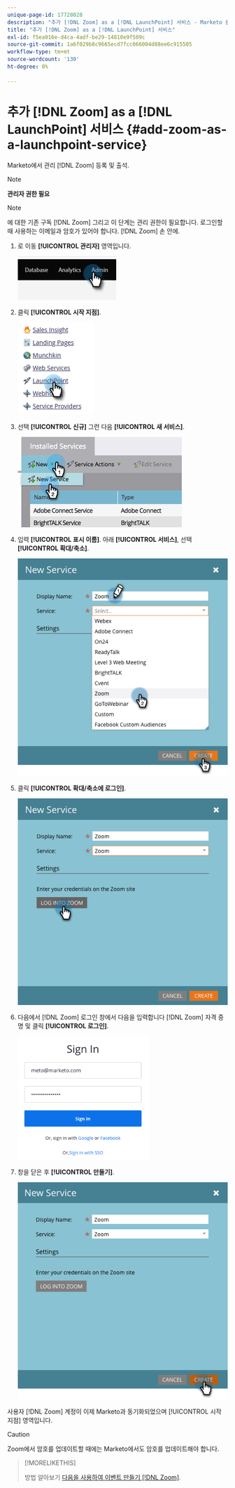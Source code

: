 ```yaml
---
unique-page-id: 17728028
description: "추가 [!DNL Zoom] as a [!DNL LaunchPoint] 서비스 - Marketo 문서 - 제품 설명서"
title: "추가 [!DNL Zoom] as a [!DNL LaunchPoint] 서비스"
exl-id: f5ea016e-d4ca-4adf-be29-14810e9f509c
source-git-commit: 1a6f029b8c9665ecd7fcc066004d88ee6c915505
workflow-type: tm+mt
source-wordcount: '130'
ht-degree: 0%

---
```


# 추가 [!DNL Zoom] as a [!DNL LaunchPoint] 서비스 {#add-zoom-as-a-launchpoint-service}

Marketo에서 관리 [!DNL Zoom] 등록 및 출석.

>[!NOTE]
>
>**관리자 권한 필요**

>[!NOTE]
>
>에 대한 기존 구독 [!DNL Zoom] 그리고 이 단계는 관리 권한이 필요합니다. 로그인할 때 사용하는 이메일과 암호가 있어야 합니다. [!DNL Zoom] 손 안에.

1. 로 이동 **[!UICONTROL 관리자]** 영역입니다.

   ![](assets/add-zoom-as-a-launchpoint-service-1.png)

1. 클릭 **[!UICONTROL 시작 지점]**.

   ![](assets/add-zoom-as-a-launchpoint-service-2.png)

1. 선택 **[!UICONTROL 신규]** 그런 다음 **[!UICONTROL 새 서비스]**.

   ![](assets/add-zoom-as-a-launchpoint-service-3.png)

1. 입력 **[!UICONTROL 표시 이름]**. 아래 **[!UICONTROL 서비스]**, 선택 **[!UICONTROL 확대/축소]**.

   ![](assets/add-zoom-as-a-launchpoint-service-4.png)

1. 클릭 **[!UICONTROL 확대/축소에 로그인]**.

   ![](assets/add-zoom-as-a-launchpoint-service-5.png)

1. 다음에서 [!DNL Zoom] 로그인 창에서 다음을 입력합니다 [!DNL Zoom] 자격 증명 및 클릭 **[!UICONTROL 로그인]**.

   ![](assets/add-zoom-as-a-launchpoint-service-6.png)

1. 창을 닫은 후 **[!UICONTROL 만들기]**.

   ![](assets/add-zoom-as-a-launchpoint-service-7.png)

사용자 [!DNL Zoom] 계정이 이제 Marketo과 동기화되었으며 [!UICONTROL 시작 지점] 영역입니다.

>[!CAUTION]
>
>Zoom에서 암호를 업데이트할 때에는 Marketo에서도 암호를 업데이트해야 합니다.

>[!MORELIKETHIS]
>
>방법 알아보기 [다음을 사용하여 이벤트 만들기 [!DNL Zoom]](/help/marketo/product-docs/demand-generation/events/create-an-event/create-an-event-with-zoom.md).

